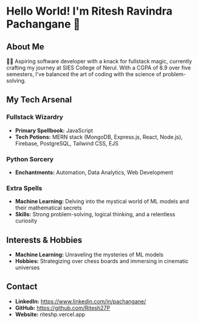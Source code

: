 # Hello World! I'm Ritesh Ravindra Pachangane 🌟

## About Me

👨‍💻 Aspiring software developer with a knack for fullstack magic, currently crafting my journey at SIES College of Nerul. With a CGPA of 8.9 over five semesters, I've balanced the art of coding with the science of problem-solving.

## My Tech Arsenal

### Fullstack Wizardry
- **Primary Spellbook:** JavaScript
- **Tech Potions:** MERN stack (MongoDB, Express.js, React, Node.js), Firebase, PostgreSQL, Tailwind CSS, EJS

### Python Sorcery
- **Enchantments:** Automation, Data Analytics, Web Development

### Extra Spells
- **Machine Learning:** Delving into the mystical world of ML models and their mathematical secrets
- **Skills:** Strong problem-solving, logical thinking, and a relentless curiosity

## Interests & Hobbies

- **Machine Learning:** Unraveling the mysteries of ML models
- **Hobbies:** Strategizing over chess boards and immersing in cinematic universes

## Contact

- **LinkedIn:** https://www.linkedin.com/in/pachangane/
- **GitHub:** https://github.com/Ritesh27P
- **Website:** riteshp.vercel.app
